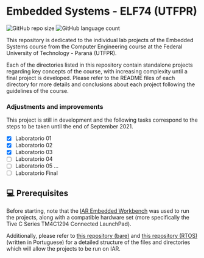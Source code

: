 # Embedded Systems - ELF74 (UTFPR)

![GitHub repo size](https://img.shields.io/github/repo-size/victorlou/embarcados_ELF74?style=for-the-badge)
![GitHub language count](https://img.shields.io/github/languages/count/victorlou/embarcados_ELF74?style=for-the-badge)

This repository is dedicated to the individual lab projects of the Embedded Systems course from the Computer Engineering course at the Federal University of Technology - Paraná (UTFPR).

Each of the directories listed in this repository contain standalone projects regarding key concepts of the course, with increasing complexity until a final project is developed. Please refer to the README files of each directory for more details and conclusions about each project following the guidelines of the course.

### Adjustments and improvements

This project is still in development and the following tasks correspond to the steps to be taken until the end of September 2021.

- [x] Laboratorio 01
- [x] Laboratorio 02
- [x] Laboratorio 03
- [ ] Laboratorio 04
- [ ] Laboratorio 05
...
- [ ] Laboratorio Final

## 💻 Prerequisites

Before starting, note that the [IAR Embedded Workbench](https://www.iar.com/products/architectures/arm/iar-embedded-workbench-for-arm/) was used to run the projects, along with a compatible hardware set (more specifically the Tive C Series TM4C1294 Connected LaunchPad).

Additionally,  please refer to [this repository (bare)](https://github.com/ELF74-SisEmb/TM4C1294_Bare_IAR9) and [this repository (RTOS)](https://github.com/ELF74-SisEmb/TM4C1294_RTOS_IAR9)(written in Portuguese) for a detailed structure of the files and directories which will allow the projects to be run on IAR.
